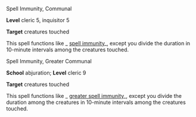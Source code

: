 Spell Immunity, Communal

**Level** cleric 5, inquisitor 5

**Target** creatures touched

This spell functions like _ [spell immunity](/pathfinderRPG/prd/spells/spellImmunity.html#_spell-immunity)_, except you divide the duration in 10-minute intervals among the creatures touched.

Spell Immunity, Greater Communal

**School** abjuration; **Level** cleric 9

**Target** creatures touched

This spell functions like _ [greater spell immunity](/pathfinderRPG/prd/spells/spellImmunity.html#_spell-immunity-greater)_, except you divide the duration among the creatures in 10-minute intervals among the creatures touched.

